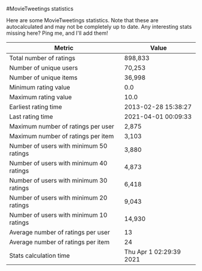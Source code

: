 #MovieTweetings statistics

Here are some MovieTweetings statistics. Note that these are autocalculated and may not be completely up to date. Any interesting stats missing here? Ping me, and I'll add them!

Metric | Value
--- | ---
Total number of ratings                 | 898,833
Number of unique users                  | 70,253
Number of unique items                  | 36,998
Minimum rating value                    | 0.0
Maximum rating value                    | 10.0
Earliest rating time                    | 2013-02-28 15:38:27
Last rating time                        | 2021-04-01 00:09:33
Maximum number of ratings per user      | 2,875
Maximum number of ratings per item      | 3,103
Number of users with minimum 50 ratings | 3,880
Number of users with minimum 40 ratings | 4,873
Number of users with minimum 30 ratings | 6,418
Number of users with minimum 20 ratings | 9,043
Number of users with minimum 10 ratings | 14,930
Average number of ratings per user      | 13
Average number of ratings per item      | 24
Stats calculation time                  | Thu Apr  1 02:29:39 2021

